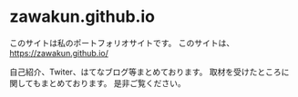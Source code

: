 # zawakun.github.io

このサイトは私のポートフォリオサイトです。
このサイトは、https://zawakun.github.io/

自己紹介、Twiter、はてなブログ等まとめております。
取材を受けたところに関してもまとめております。
是非ご覧ください。
